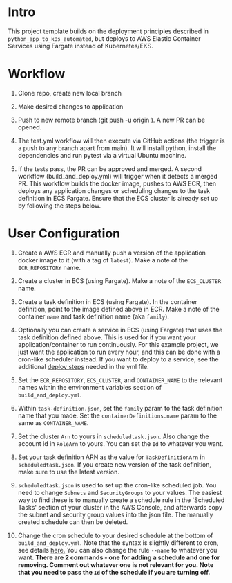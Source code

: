# Intro

This project template builds on the deployment principles described in `python_app_to_k8s_automated`, but deploys to AWS Elastic Container Services using Fargate instead of Kubernetes/EKS.

# Workflow

1. Clone repo, create new local branch

2. Make desired changes to application

3. Push to new remote branch (git push -u origin <local-branch-name>). A new PR can be opened.

4. The test.yml workflow will then execute via GitHub actions (the trigger is a push to any branch apart from main). It will install python, install the dependencies and run pytest via a virtual Ubuntu machine.

5. If the tests pass, the PR can be approved and merged. A second workflow (build_and_deploy.yml) will trigger when it detects a merged PR. This workflow builds the docker image, pushes to AWS ECR, then deploys any application changes or scheduling changes to the task definition in ECS Fargate. Ensure that the ECS cluster is already set up by following the steps below.

# User Configuration

1. Create a AWS ECR and manually push a version of the application docker image to it (with a tag of `latest`). Make a note of the `ECR_REPOSITORY` name.

2. Create a cluster in ECS (using Fargate). Make a note of the `ECS_CLUSTER` name.

3. Create a task definition in ECS (using Fargate). In the container definition, point to the image defined above in ECR. Make a note of the container `name` and task definition name (aka `family`).

4. Optionally you can create a service in ECS (using Fargate) that uses the task definition defined above. This is used for if you want your application/container to run continuously. For this example project, we just want the application to run every hour, and this can be done with a cron-like scheduler instead. 
If you want to deploy to a service, see the additional [deploy steps](https://docs.github.com/en/actions/deployment/deploying-to-your-cloud-provider/deploying-to-amazon-elastic-container-service) needed in the yml file.

5. Set the `ECR_REPOSITORY`, `ECS_CLUSTER`, and `CONTAINER_NAME` to the relevant names within the environment variables section of `build_and_deploy.yml`.

6. Within `task-definition.json`, set the `family` param to the task definition name that you made. Set the `containerDefinitions.name` param to the same as `CONTAINER_NAME`.

7. Set the cluster `Arn` to yours in `scheduledtask.json`. Also change the account id in `RoleArn` to yours. You can set the `Id` to whatever you want.

8. Set your task definition ARN as the value for `TaskDefinitionArn` in `scheduledtask.json`. If you create new version of the task definition, make sure to use the latest version.

9. `scheduledtask.json` is used to set up the cron-like scheduled job. You need to change `Subnets` and `SecurityGroups` to your values. The easiest way to find these is to manually create a schedule rule in the 'Scheduled Tasks' section of your cluster in the AWS Console, and afterwards copy the subnet and security group values into the json file. The manually created schedule can then be deleted.

10. Change the cron schedule to your desired schedule at the bottom of `build_and_deploy.yml`. Note that the syntax is slightly different to cron, see details [here.](https://docs.aws.amazon.com/AmazonCloudWatch/latest/events/ScheduledEvents.html) 
You can also change the rule `--name` to whatever you want.
__There are 2 commands - one for adding a schedule and one for removing. Comment out whatever one is not relevant for you. Note that you need to pass the `Id` of the schedule if you are turning off.__
